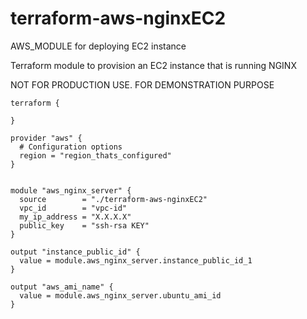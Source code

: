 # terraform-aws-nginxEC2

AWS_MODULE for deploying EC2 instance

Terraform module to provision an EC2 instance that is running NGINX

NOT FOR PRODUCTION USE.
FOR DEMONSTRATION PURPOSE

```hcl
terraform {

}

provider "aws" {
  # Configuration options
  region = "region_thats_configured"
}


module "aws_nginx_server" {
  source        = "./terraform-aws-nginxEC2"
  vpc_id        = "vpc-id"
  my_ip_address = "X.X.X.X"
  public_key    = "ssh-rsa KEY"
}

output "instance_public_id" {
  value = module.aws_nginx_server.instance_public_id_1
}

output "aws_ami_name" {
  value = module.aws_nginx_server.ubuntu_ami_id
}

```
